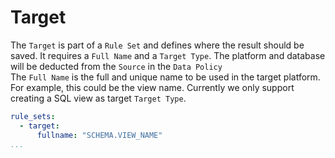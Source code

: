 # Target

The `Target` is part of a `Rule Set` and defines where the result should be saved.  It requires a `Full Name` and a `Target Type`. The platform and database will be deducted from the `Source` in the `Data Policy`\
The `Full Name` is the full and unique name to be used in the target platform. For example, this could be the view name. Currently we only support creating a SQL view as target `Target Type`. &#x20;

```yaml
rule_sets:
  - target:
      fullname: "SCHEMA.VIEW_NAME"
...
```
